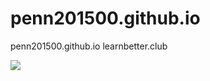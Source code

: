 # penn201500.github.io
penn201500.github.io 
learnbetter.club

![](http://o7ubfyghw.bkt.clouddn.com/hexo.JPG)
